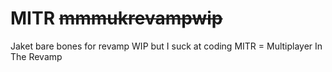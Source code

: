 # MITR ~~mmmukrevampwip~~
Jaket bare bones for revamp WIP but I suck at coding
MITR = Multiplayer In The Revamp
